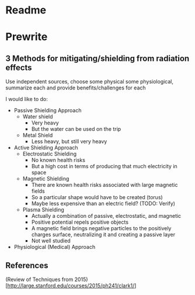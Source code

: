 # Readme


# Prewrite
## 3 Methods for mitigating/shielding from radiation effects
Use independent sources, choose some physical some physiological, summarize each
and provide benefits/challenges for each

I would like to do:
- Passive Shielding Approach
    - Water shield
        - Very heavy
        - But the water can be used on the trip
    - Metal Shield
        - Less heavy, but still very heavy
- Active Shielding Approach
    - Electrostatic Shielding
        - No known health risks
        - But a high cost in terms of producing that much electricity in space
    - Magnetic Shielding
        - There are known health risks associated with large magnetic fields
        - So a particular shape would have to be created (torus)
        - Maybe less expensive than an electric field? (TODO: Verify)
    - Plasma Shielding
        - Actually a combination of passive, electrostatic, and magnetic
        - Positive potential repels positive objects
        - A magnetic field brings negative particles to the positively charges
          surface, neutralizing it and creating a passive layer
        - Not well studied
- Physiological (Medical) Approach


## References
(Review of Techniques from 2015)
[http://large.stanford.edu/courses/2015/ph241/clark1/]
